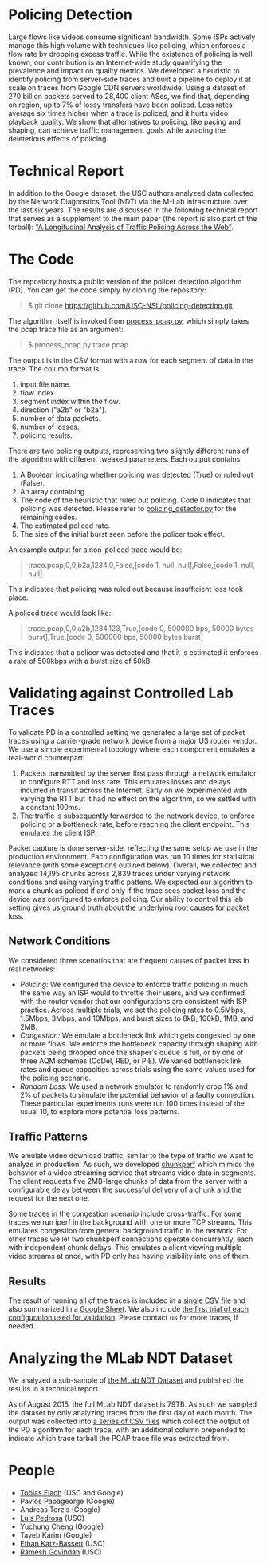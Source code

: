 # Policing Detection
Large flows like videos consume significant bandwidth. Some ISPs actively manage this high volume with techniques like policing, which enforces a flow rate by dropping excess traffic. While the existence of policing is well known, our contribution is an Internet-wide study quantifying the prevalence and impact on quality metrics. We developed a heuristic to identify policing from server-side traces and built a pipeline to deploy it at scale on traces from Google CDN servers worldwide. Using a dataset of 270 billion packets served to 28,400 client ASes, we find that, depending on region, up to 7% of lossy transfers have been policed. Loss rates average six times higher when a trace is policed, and it hurts video playback quality. We show that alternatives to policing, like pacing and shaping, can achieve traffic management goals while avoiding the deleterious effects of policing.

# Technical Report
In addition to the Google dataset, the USC authors analyzed data collected by
the Network Diagnostics Tool (NDT) via the M-Lab infrastructure over the last
six years. The results are discussed in the following technical report that
serves as a supplement to the main paper (the report is also part of the
tarball): ["A Longitudinal Analysis of Traffic Policing Across the Web"](https://goo.gl/yMXssC).

# The Code
The repository hosts a public version of the policer detection algorithm (PD). You can get the code simply by cloning the repository:
> $ git clone https://github.com/USC-NSL/policing-detection.git

The algorithm itself is invoked from [process_pcap.py](https://github.com/USC-NSL/policing-detection/blob/master/process_pcap.py), which simply takes the pcap trace file as an argument:
> $ process_pcap.py trace.pcap

The output is in the CSV format with a row for each segment of data in the trace. The column format is:

1. input file name.
1. flow index.
1. segment index within the flow.
1. direction ("a2b" or "b2a").
1. number of data packets.
1. number of losses.
1. policing results.

There are two policing outputs, representing two slightly different runs of the algorithm with different tweaked parameters. Each output contains:

1. A Boolean indicating whether policing was detected (True) or ruled out (False).
1. An array containing
  1. The code of the heuristic that ruled out policing. Code 0 indicates that policing was detected. Please refer to [policing_detector.py](https://github.com/USC-NSL/policing-detection/blob/master/policing_detector.py#L43) for the remaining codes.
  1. The estimated policed rate.
  1. The size of the initial burst seen before the policer took effect.

An example output for a non-policed trace would be:
> trace.pcap,0,0,b2a,1234,0,False,[code 1, null, null],False,[code 1, null, null]

This indicates that policing was ruled out because insufficient loss took place.

A policed trace would look like:
> trace.pcap,0,0,a2b,1234,123,True,[code 0, 500000 bps, 50000 bytes burst],True,[code 0, 500000 bps, 50000 bytes burst]

This indicates that a policer was detected and that it is estimated it enforces a rate of 500kbps with a burst size of 50kB.


# Validating against Controlled Lab Traces
To validate PD in a controlled setting we generated a large set of packet traces using a carrier-grade network device from a major US router vendor. We use a simple experimental topology where each component emulates a real-world counterpart:

1. Packets transmitted by the server first pass through a network emulator to configure RTT and loss rate. This emulates losses and delays incurred in transit across the Internet. Early on we experimented with varying the RTT but it had no effect on the algorithm, so we settled with a constant 100ms.
1. The traffic is subsequently forwarded to the network device, to enforce policing or a bottleneck rate, before reaching the client endpoint. This emulates the client ISP.

Packet capture is done server-side, reflecting the same setup we use in the production environment. Each configuration was run 10 times for statistical relevance (with some exceptions outlined below). Overall, we collected and analyzed 14,195 chunks across 2,839 traces under varying network conditions and using varying traffic pattens. We expected our algorithm to mark a chunk as policed if and only if the trace sees packet loss and the device was configured to enforce policing. Our ability to control this lab setting gives us ground truth about the underlying root causes for packet loss.

## Network Conditions
We considered three scenarios that are frequent causes of packet loss in real networks:
* *Policing:* We configured the device to enforce traffic policing in much the same way an ISP would to throttle their users, and we confirmed with the router vendor that our configurations are consistent with ISP practice. Across multiple trials, we set the policing rates to 0.5Mbps, 1.5Mbps, 3Mbps, and 10Mbps, and burst sizes to 8kB, 100kB, 1MB, and 2MB.
* *Congestion:* We emulate a bottleneck link which gets congested by one or more flows. We enforce the bottleneck capacity through shaping with packets being dropped once the shaper's queue is full, or by one of three AQM schemes (CoDel, RED, or PIE). We varied bottleneck link rates and queue capacities across trials using the same values used for the policing scenario.
* *Random Loss:* We used a network emulator to randomly drop 1% and 2% of packets to simulate the potential behavior of a faulty connection. These particular experiments runs were run 100 times instead of the usual 10, to explore more potential loss patterns.

## Traffic Patterns
We emulate video download traffic, similar to the type of traffic we want to analyze in production. As such, we developed [chunkperf](https://github.com/USC-NSL/policing-detection/blob/master/chunkperf.cpp) which mimics the behavior of a video streaming service that streams video data in segments. The client requests five 2MB-large chunks of data from the server with a configurable delay between the successful delivery of a chunk and the request for the next one.

Some traces in the congestion scenario include cross-traffic. For some traces we run iperf in the background with one or more TCP streams. This emulates congestion from general background traffic in the network. For other traces we let two chunkperf connections operate concurrently, each with independent chunk delays. This  emulates a client viewing multiple video streams at once, with PD only has having visibility into one of them.

## Results
The result of running all of the traces is included in a [single CSV file](https://github.com/USC-NSL/policing-detection/blob/master/data/validation/validation.csv.gz) and also summarized in a [Google Sheet](https://docs.google.com/spreadsheets/d/1vYZhHzB-kJelho6ZtYLphuMUaa-0SdfzjViUDVTyKMQ/edit?usp=sharing). We also include [the first trial of each configuration used for validation](https://github.com/USC-NSL/policing-detection/blob/master/data/validation/). Please contact us for more traces, if needed.


# Analyzing the MLab NDT Dataset
We analyzed a sub-sample of [the MLab NDT Dataset](http://measurementlab.net/tools/ndt) and published the results in a technical report.

As of August 2015, the full MLab NDT dataset is 79TB. As such we sampled the dataset by only analyzing traces from the first day of each month. The output was collected into [a series of CSV files](https://github.com/USC-NSL/policing-detection/blob/master/data/ndt/) which collect the output of the PD algorithm for each trace, with an additional column prepended to indicate which trace tarball the PCAP trace file was extracted from.


# People
* [Tobias Flach](http://nsl.cs.usc.edu/~tobiasflach/) (USC and Google)
* Pavlos Papageorge (Google)
* Andreas Terzis (Google)
* [Luis Pedrosa](http://nsl.cs.usc.edu/~lpedrosa/) (USC)
* Yuchung Cheng (Google)
* Tayeb Karim (Google)
* [Ethan Katz-Bassett](http://www-bcf.usc.edu/~katzbass/) (USC)
* [Ramesh Govindan](http://sruti.usc.edu/) (USC)
